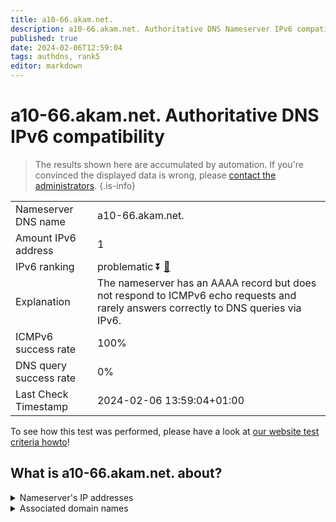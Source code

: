 ```yaml
---
title: a10-66.akam.net.
description: a10-66.akam.net. Authoritative DNS Nameserver IPv6 compatibility
published: true
date: 2024-02-06T12:59:04
tags: authdns, rank5
editor: markdown
---
```


# a10-66.akam.net. Authoritative DNS IPv6 compatibility

> The results shown here are accumulated by automation. If you're convinced the displayed data is wrong, please [contact the administrators](/howto/chat). 
{.is-info}




|   |   |
| - | - |
| Nameserver DNS name | a10-66.akam.net.
| Amount IPv6 address | 1
| IPv6 ranking | problematic :arrow_double_down: [🔗](/howto/ranking) |
| Explanation | The nameserver has an AAAA record but does not respond to ICMPv6 echo requests and rarely answers correctly to DNS queries via IPv6. |
| ICMPv6 success rate | 100%|
| DNS query success rate | 0% |
| Last Check Timestamp | 2024-02-06 13:59:04+01:00 |

To see how this test was performed, please have a look at [our website test criteria howto](/howto/testcriteria/authdns)!


## What is a10-66.akam.net. about?




<details>
<summary>Nameserver's IP addresses</summary>

2600:1480:d000::42

</details>



<details>
<summary>Associated domain names</summary>

home.barclays

www.td.com

www.walmart.com

</details>
